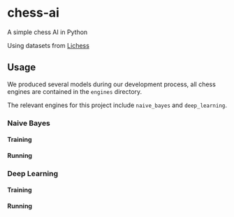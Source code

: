 # chess-ai
A simple chess AI in Python

Using datasets from [Lichess](https://database.lichess.org/)

## Usage

We produced several models during our development process,
all chess engines are contained in the `engines` directory.

The relevant engines for this project include `naive_bayes` and `deep_learning`.

### Naive Bayes

#### Training

#### Running

### Deep Learning

#### Training

#### Running

